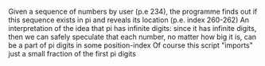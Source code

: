 Given a sequence of numbers by user (p.e 234), the programme finds out if this sequence exists in pi and reveals its location (p.e. index 260-262)
An interpretation of the idea that pi has infinite digits: since it has infinite digits, then we can safely speculate that each number, no matter how big it is, can be a part of pi digits in some position-index
Of course this script "imports" just a small fraction of the first pi digits